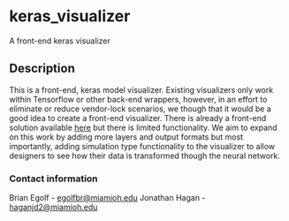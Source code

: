 # keras_visualizer
A front-end keras visualizer

## Description
This is a front-end, keras model visualizer. Existing visualizers only work within Tensorflow or other back-end wrappers, however, in an effort
to eliminate or reduce vendor-lock scenarios, we though that it would be a good idea to create a front-end visualizer. There is already a front-end
solution available [here](https://github.com/lordmahyar/keras-visualizer) but there is limited functionality. We aim to expand on this work by adding
more layers and output formats but most importantly, adding simulation type functionality to the visualizer to allow designers to see how their data 
is transformed though the neural network. 

### Contact information
Brian Egolf - egolfbr@miamioh.edu 
Jonathan Hagan - haganjd2@miamioh.edu
